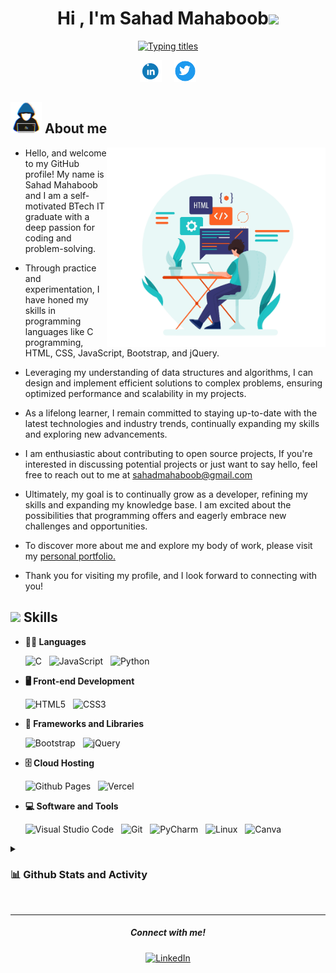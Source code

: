 <h1 align="center"><b>Hi , I'm Sahad Mahaboob</b><img src="https://media.giphy.com/media/3ohhwMDyS6rv3sB8yI/giphy.gif" width="38"></h1>

<p align="center">
  <a href="https://git.io/typing-svg"><img src="https://readme-typing-svg.herokuapp.com?font=Fira+Code&weight=600&size=22&pause=1000&color=2D8FE1&center=true&vCenter=true&width=500&height=40&lines=BTech+IT+Graduate;Self-learning+Developer;Curious+tech+enthusiast;Love+to+learn+new+stuffs...%3C3" alt="Typing titles" /></a>
</p>
<!-- Social icons section -->
<p align="center">
  <a href="https://www.linkedin.com/in/sahadmahaboobp"><img width="35px" alt="LinkedIn" title="LinkedIn" src="./files/mdImages/Linkedin.gif" target="_blank"></a>
  &nbsp; &nbsp;
  <a href="https://twitter.com/sahadmahaboob"><img width="35px" alt="Twitter" title="Twitter" src="./files/mdImages/Twitter.gif" target="_blank"></a>
</p>

## <picture><img src = "./files/mdImages/about_me.gif" width = 50px></picture> **About me**
<picture>
  <source media="(max-width: 767px)" srcset="">
  <img align="right" alt="" src="./files/mdImages/programming.png" width=350px>
</picture>



- Hello, and welcome to my GitHub profile! My name is Sahad Mahaboob and I am a self-motivated BTech IT graduate with a deep passion for coding and problem-solving.

- Through practice and experimentation, I have honed my skills in programming languages like C programming, HTML, CSS, JavaScript, Bootstrap, and jQuery.

- Leveraging my understanding of data structures and algorithms, I can design and implement efficient solutions to complex problems, ensuring optimized performance and scalability in my projects.

- As a lifelong learner, I remain committed to staying up-to-date with the latest technologies and industry trends, continually expanding my skills and exploring new advancements.

- I am enthusiastic about contributing to open source projects, If you're interested in discussing potential projects or just want to say hello, feel free to reach out to me at <a href="mailto:sahadmahaboob@gmail.com" target="_blank">sahadmahaboob@gmail.com</a>

- Ultimately, my goal is to continually grow as a developer, refining my skills and expanding my knowledge base. I am excited about the possibilities that programming offers and eagerly embrace new challenges and opportunities.

- To discover more about me and explore my body of work, please visit my <a href="https://sahadcmd.github.io/Portfolio/" target="_blank">personal portfolio.</a>

- Thank you for visiting my profile, and I look forward to connecting with you!



## <img src="https://media2.giphy.com/media/QssGEmpkyEOhBCb7e1/giphy.gif?cid=ecf05e47a0n3gi1bfqntqmob8g9aid1oyj2wr3ds3mg700bl&rid=giphy.gif" width="25"><b> Skills</b>

- **👨‍💻 Languages**

   ![C](https://img.shields.io/badge/c-%2300599C.svg?style=for-the-badge&logo=c&logoColor=white)
    &nbsp;
   ![JavaScript](https://img.shields.io/badge/javascript-%23323330.svg?style=for-the-badge&logo=javascript&logoColor=%23F7DF1E)
    &nbsp;
   ![Python](https://img.shields.io/badge/python-3670A0?style=for-the-badge&logo=python&logoColor=ffdd54)
    &nbsp;
    
- **🖥 Front-end Development**

   ![HTML5](https://img.shields.io/badge/html5-%23E34F26.svg?style=for-the-badge&logo=html5&logoColor=white)
    &nbsp;
   ![CSS3](https://img.shields.io/badge/css3-%231572B6.svg?style=for-the-badge&logo=css3&logoColor=white)
   
- **🧰 Frameworks and Libraries**

   ![Bootstrap](https://img.shields.io/badge/bootstrap-%238511FA.svg?style=for-the-badge&logo=bootstrap&logoColor=white)
    &nbsp;
   ![jQuery](https://img.shields.io/badge/jquery-%230769AD.svg?style=for-the-badge&logo=jquery&logoColor=white)
    &nbsp;
   
- **🗄️ Cloud Hosting**

   ![Github Pages](https://img.shields.io/badge/GitHub%20Pages-%23327FC7.svg?style=for-the-badge&logo=github&logoColor=white)
    &nbsp;
   ![Vercel](https://img.shields.io/badge/Vercel-000000?style=for-the-badge&logo=vercel&logoColor=white)
   
- **💻 Software and Tools**
   
   ![Visual Studio Code](https://img.shields.io/badge/Visual%20Studio%20Code-0078d7.svg?style=for-the-badge&logo=visual-studio-code&logoColor=white)
    &nbsp;
   ![Git](https://img.shields.io/badge/GIT-E44C30?style=for-the-badge&logo=git&logoColor=white)
    &nbsp;
   ![PyCharm](https://img.shields.io/badge/pycharm-143?style=for-the-badge&logo=pycharm&logoColor=black&color=black&labelColor=green)
    &nbsp;
   ![Linux](https://img.shields.io/badge/Linux-FCC624?style=for-the-badge&logo=linux&logoColor=black)
    &nbsp;
   ![Canva](https://img.shields.io/badge/Canva-%2300C4CC.svg?&style=for-the-badge&logo=Canva&logoColor=white)

<details>
  <summary><h3>📊 Github Stats and Activity</h3></summary>
    <p align="center"
      <a href="https://github.com/sahadcmd">
         <img src="http://github-profile-summary-cards.vercel.app/api/cards/profile-details?username=sahadcmd&theme=tokyonight">
      </a>
    <a href="https://github.com/sahadcmd">
      <img src="https://streak-stats.demolab.com?user=sahadcmd&theme=tokyonight&hide_border=true&border_radius=5&date_format=j%20M%5B%20Y%5D">
    </a>
    <a href="https://github.com/sahadcmd">
      <img src="http://github-profile-summary-cards.vercel.app/api/cards/stats?username=sahadcmd&theme=tokyonight">
    </a>
    </p>
</details>
<br>
<hr>
<h5 align="center">Connect with me!</h5>

  <p align="center">
    <a href="https://www.linkedin.com/in/sahadmahaboobp" target="_blank"><img src="https://img.shields.io/badge/LinkedIn-0077B5?style=for-the-badge&logo=linkedin&logoColor=white" alt="LinkedIn"></a>
  </p>
<!---
sahadcmd/sahadcmd is a ✨ special ✨ repository because its `README.md` (this file) appears on your GitHub profile.
You can click the Preview link to take a look at your changes.
--->

